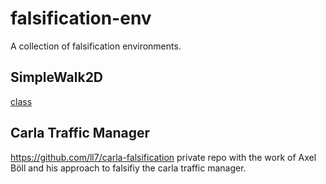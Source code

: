 # falsification-env

A collection of falsification environments.

## SimpleWalk2D

[class](SimpleWalk2D/SimpleWalk2D.py)

## Carla Traffic Manager

<https://github.com/ll7/carla-falsification> private repo with the work of Axel Böll
and his approach to falsifiy the carla traffic manager.
